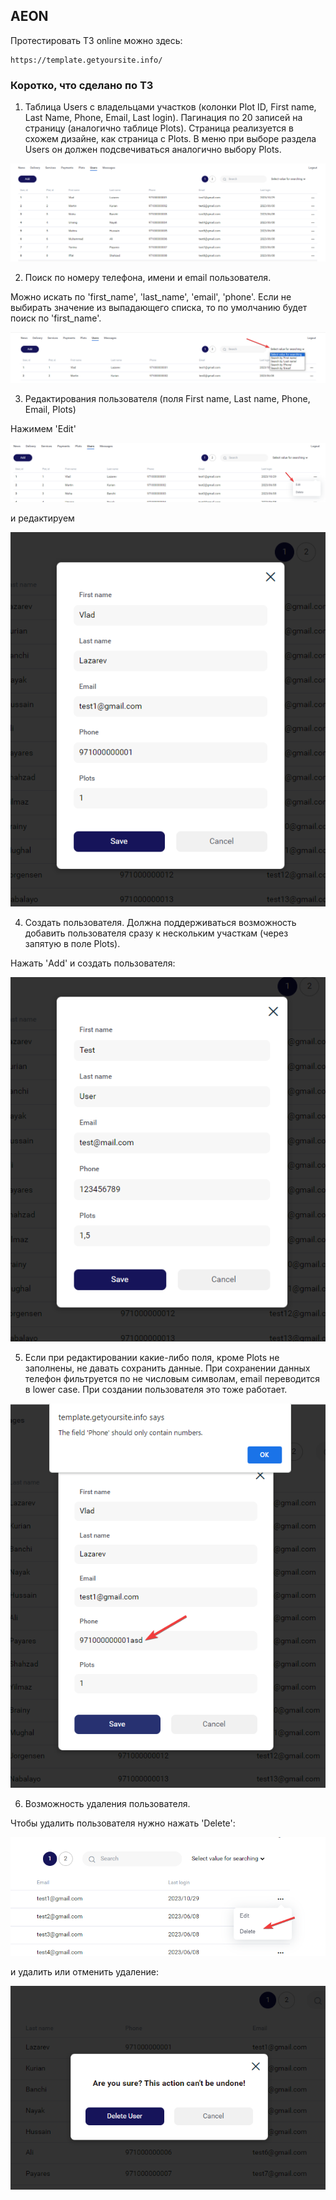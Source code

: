 ## AEON

Протестировать ТЗ online можно здесь:

```
https://template.getyoursite.info/
```

### Коротко, что сделано по ТЗ

1. Таблица Users с владельцами участков (колонки Plot ID, First name, Last Name, Phone, Email, Last login).
Пагинация по 20 записей на страницу (аналогично таблице Plots).
Страница реализуется в схожем дизайне, как страница с Plots.
В меню при выборе раздела Users он должен подсвечиваться аналогично выбору Plots.

![image 1](images/screenshots/1.png)

2. Поиск по номеру телефона, имени и email пользователя.

Можно искать по 'first_name', 'last_name', 'email', 'phone'. Если не выбирать 
значение из выпадающего списка, то по умолчанию будет поиск по 'first_name'.

![image 1](images/screenshots/2.png)

3. Редактирования пользователя (поля First name, Last name, Phone, Email, Plots)

Нажимем 'Edit'

![image 1](images/screenshots/3.png)

и редактируем

![image 1](images/screenshots/4.png)

4. Создать пользователя. Должна поддерживаться возможность добавить пользователя сразу к нескольким участкам (через запятую в поле Plots).

Нажать 'Add' и создать пользователя:

![image 1](images/screenshots/5.png)

5. Если при редактировании какие-либо поля, кроме Plots не заполнены, не давать сохранить данные. При сохранении данных телефон фильтруется по не числовым символам, email переводится в lower case.
При создании пользователя это тоже работает.

![image 1](images/screenshots/6.png)

6. Возможность удаления пользователя.

Чтобы удалить пользователя нужно нажать 'Delete':

![image 1](images/screenshots/7.png)

и удалить или отменить удаление:

![image 1](images/screenshots/8.png)